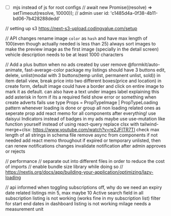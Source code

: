 - [ ] mjs instead of js for root configs
// await new Promise((resolve) => setTimeout(resolve, 10000));
// admin user id: 'c1485d4a-0f38-4b11-bd06-7b428288dedd'

// setting up s3
https://next-s3-upload.codingvalue.com/setup

// API changes
rename image `color` as `hash` and have max length of 100(even though actually needed is less than 25)
always sort images to make the preview image as the first image (specially in the detail screen)
vehicle description needs to be at least 1000 characters

//
Add a plus button when no ads created by user
remove @formkit/auto-animate, fast-average-color package
my listings should have 3 buttons edit, delete, unlist(modal with 3 buttons(temp unlist, permanent unlist, sold))
in item detail view, break price into two different boxes(price and location)
in create form, default image could have a border and click on entire image to mark it as default. can also have a text under images label explaining this
add asterisk in form if its a required field
show error or something when create adverts fails
use type Props = PropTypeImage | PropTypeLoading pattern whenever loading is done or group all non loading related ones as seperate prop
add react memo for all components after everything!
use daisyui Indicators instead of badges in my ads maybe
use use-mutation like function yourself instead of using react-query
replace clsx with tailwind-merge+clsx: https://www.youtube.com/watch?v=re2JFITR7TI
check max length of all strings in schema file
remove async from components if not needed
add react memo throughout
if expired or temporary unlisted, then can renew
notifications changes
invalidate notification after admin approves or rejects


// performance
// separate out into different files in order to reduce the cost of imports
// enable bundle size library while doing so
// https://nextjs.org/docs/app/building-your-application/optimizing/lazy-loading

// api informed
when toggling subscriptions off, why do we need an expiry date
related listings min 5, max maybe 10
Active search field in all subscription listing is not working (works fine in my subscription list)
filter for start end dates in dashboard listing is not working
milage needs a measurement unit